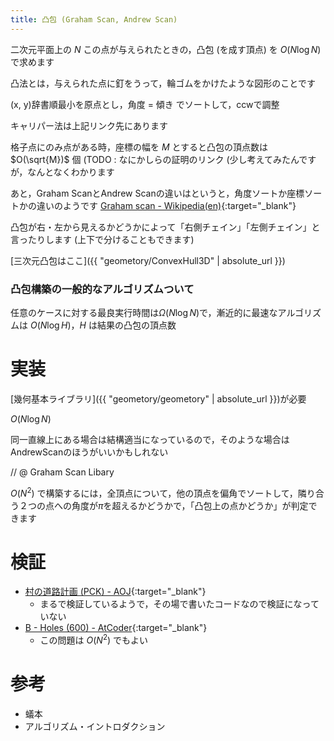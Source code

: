 ```yaml
---
title: 凸包 (Graham Scan, Andrew Scan)
---
```


二次元平面上の $N$ この点が与えられたときの，凸包 (を成す頂点) を $O(N \log N)$ で求めます

凸法とは，与えられた点に釘をうって，輪ゴムをかけたような図形のことです

(x, y)辞書順最小を原点とし，角度 = 傾き でソートして，ccwで調整

キャリパー法は上記リンク先にあります

格子点にのみ点がある時，座標の幅を $M$ とすると凸包の頂点数は $O(\sqrt{M})$ 個 (TODO : なにかしらの証明のリンク (少し考えてみたんですが，なんとなくわかります

あと，Graham ScanとAndrew Scanの違いはというと，角度ソートか座標ソートかの違いのようです [Graham scan - Wikipedia(en)](https://en.wikipedia.org/wiki/Graham_scan){:target="_blank"}<!--_-->

凸包が右・左から見えるかどうかによって「右側チェイン」「左側チェイン」と言ったりします (上下で分けることもできます)

[三次元凸包はここ]({{ "geometory/ConvexHull3D" | absolute_url }})

### 凸包構築の一般的なアルゴリズムついて

任意のケースに対する最良実行時間は$\Omega(N \log N)$で，漸近的に最速なアルゴリズムは $O(N \log H)$，$H$ は結果の凸包の頂点数

# 実装

[幾何基本ライブラリ]({{ "geometory/geometory" | absolute_url }})が必要

$O(N \log N)$

同一直線上にある場合は結構適当になっているので，そのような場合はAndrewScanのほうがいいかもしれない

// @ Graham Scan Libary

$O(N^2)$ で構築するには，全頂点について，他の頂点を偏角でソートして，隣り合う２つの点への角度が$\pi$を超えるかどうかで，「凸包上の点かどうか」が判定できます

# 検証

* [村の道路計画 (PCK) - AOJ](https://onlinejudge.u-aizu.ac.jp/status/users/luma/submissions/12/0342/judge/2473617/C++){:target="_blank"}<!--_-->
  * まるで検証しているようで，その場で書いたコードなので検証になっていない
* [B - Holes (600) - AtCoder](https://beta.atcoder.jp/contests/agc021/submissions/2145093){:target="_blank"}
  * この問題は $O(N^2)$ でもよい

# 参考

* 蟻本
* アルゴリズム・イントロダクション

